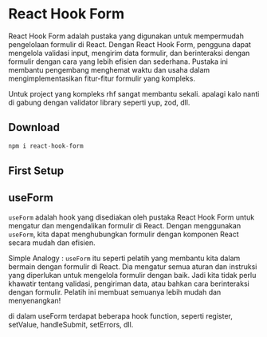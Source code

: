 # React Hook Form

React Hook Form adalah pustaka yang digunakan untuk mempermudah pengelolaan formulir di React. Dengan React Hook Form, pengguna dapat mengelola validasi input, mengirim data formulir, dan berinteraksi dengan formulir dengan cara yang lebih efisien dan sederhana. Pustaka ini membantu pengembang menghemat waktu dan usaha dalam mengimplementasikan fitur-fitur formulir yang kompleks.

Untuk project yang kompleks rhf sangat membantu sekali. apalagi kalo nanti di gabung dengan validator library seperti yup, zod, dll.

## Download

```jsx
npm i react-hook-form
```

## First Setup

## useForm

`useForm` adalah hook yang disediakan oleh pustaka React Hook Form untuk mengatur dan mengendalikan formulir di React. Dengan menggunakan `useForm`, kita dapat menghubungkan formulir dengan komponen React secara mudah dan efisien.

Simple Analogy :
`useForm` itu seperti pelatih yang membantu kita dalam bermain dengan formulir di React. Dia mengatur semua aturan dan instruksi yang diperlukan untuk mengelola formulir dengan baik. Jadi kita tidak perlu khawatir tentang validasi, pengiriman data, atau bahkan cara berinteraksi dengan formulir. Pelatih ini membuat semuanya lebih mudah dan menyenangkan!

di dalam useForm terdapat beberapa hook function, seperti register, setValue, handleSubmit, setErrors, dll.


